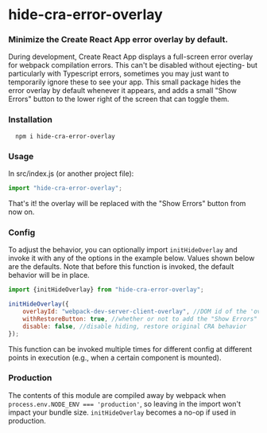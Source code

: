 # hide-cra-error-overlay

### Minimize the Create React App error overlay by default. ###

During development, Create React App displays a full-screen error overlay for webpack compilation errors. This can't be disabled without ejecting- but particularly with Typescript errors, sometimes you may just want to temporarily ignore these to see your app.
This small package hides the error overlay by default whenever it appears, and adds a small "Show Errors" button to the lower right of the screen 
that can toggle them.

### Installation
```
  npm i hide-cra-error-overlay
```
### Usage
In src/index.js (or another project file):
```javascript
import "hide-cra-error-overlay";
```
That's it! the overlay will be replaced with the "Show Errors" button from now on.

### Config
To adjust the behavior, you can optionally import `initHideOverlay` and invoke it with any of the options in the example below. Values shown below are the defaults. Note that before this function is invoked, the default behavior will be in place.
```javascript
import {initHideOverlay} from "hide-cra-error-overlay";

initHideOverlay({
    overlayId: "webpack-dev-server-client-overlay", //DOM id of the 'overlay' element to hide (if there were ever another element you wanted to hide when it appears in development)
    withRestoreButton: true, //whether or not to add the "Show Errors" button
    disable: false, //disable hiding, restore original CRA behavior
});
```
This function can be invoked multiple times for different config at different points in execution (e.g., when a certain component is mounted).

### Production
The contents of this module are compiled away by webpack when `process.env.NODE_ENV === 'production'`, so leaving in the import won't impact your bundle size. `initHideOverlay` becomes a no-op if used in production.